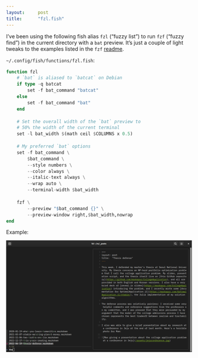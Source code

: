 ```yaml
---
layout:     post
title:      "fzl.fish"
---
```


I’ve been using the following fish alias `fzl` (“fuzzy list”) to run `fzf` (“fuzzy find”) in the current directory with a `bat` preview. It’s just a couple of light tweaks to the examples listed in the `fzf` [readme](https://github.com/junegunn/fzf#preview-window).

`~/.config/fish/functions/fzl.fish`:

````julia
function fzl
    # `bat` is aliased to `batcat` on Debian
    if type -q batcat
        set -f bat_command "batcat"
    else
        set -f bat_command "bat"
    end

    # Set the overall width of the `bat` preview to
    # 50% the width of the current terminal
    set -l bat_width $(math ceil $COLUMNS x 0.5)

    # My preferred `bat` options
    set -f bat_command \
        $bat_command \
        --style numbers \
        --color always \
        --italic-text always \
        --wrap auto \
        --terminal-width $bat_width

    fzf \
        --preview "$bat_command {}" \
        --preview-window right,$bat_width,nowrap
end
````

<!-- note: used julia syntax highlighting above because it *kind of* works and (unlike fish) is supported by jekyll -->

Example:

![A screengrab of the terminal output produced by fzl.fish. It shows a list of filenames corresponding to posts on this blog; the post title "Thesis defense" is highlighted.](/assets/fish-fzl-example.png)
